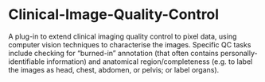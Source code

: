 # Clinical-Image-Quality-Control
A plug-in to extend clinical imaging quality control to pixel data, using computer vision techniques to characterise the images. Specific QC tasks include checking for “burned-in” annotation (that often contains personally-identifiable information) and anatomical region/completeness (e.g. to label the images as head, chest, abdomen, or pelvis; or label organs).
